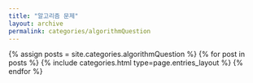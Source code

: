```yaml
---
title: "알고리즘 문제"
layout: archive
permalink: categories/algorithmQuestion
---
```


{% assign posts = site.categories.algorithmQuestion %}
{% for post in posts %} {% include categories.html type=page.entries_layout %} {% endfor %}
